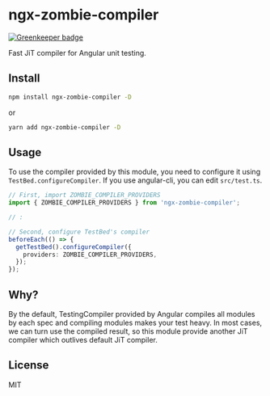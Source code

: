 # ngx-zombie-compiler

[![Greenkeeper badge](https://badges.greenkeeper.io/Quramy/ngx-zombie-compiler.svg)](https://greenkeeper.io/)

Fast JiT compiler for Angular unit testing.

## Install

```sh
npm install ngx-zombie-compiler -D
```

or 

```sh
yarn add ngx-zombie-compiler -D
```

## Usage

To use the compiler provided by this module, you need to configure it using `TestBed.configureCompiler`. If you use angular-cli, you can edit `src/test.ts`.

```typescript
// First, import ZOMBIE_COMPILER_PROVIDERS
import { ZOMBIE_COMPILER_PROVIDERS } from 'ngx-zombie-compiler';

// :

// Second, configure TestBed's compiler
beforeEach(() => {
  getTestBed().configureCompiler({
    providers: ZOMBIE_COMPILER_PROVIDERS,
  });
});
```

## Why?
By the default, TestingCompiler provided by Angular compiles all modules by each spec and compiling modules makes your test heavy.
In most cases, we can turn use the compiled result, so this module provide another JiT compiler which outlives default JiT compiler.

## License
MIT
